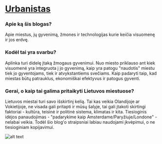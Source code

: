 # [Urbanistas](https://www.urbanistas.lt)

### Apie ką šis blogas?

Apie miestus, jų gyvenimą, žmones ir technologijas kurie keičia visuomenę ir jos erdvę.

### Kodėl tai yra svarbu?

Aplinka turi didelę įtaką žmogaus gyvenimui. Nuo miesto priklauso ant kiek visuomenė yra integruota į jo gyvenimą, kaip yra patogu "naudotis" miestu tiek jo gyventojams, tiek ir atvykstantiems svečiams. Kaip padaryti taip, kad miestas būtų patrauklus, ekonomiškai efektyvus ir patogus gyventi.

### Gerai, o kaip tai galima pritaikyti Lietuvos miestuose?

Lietuvos miestai turi savo išskirtinį kelią. Tai kas veikia Olandijoje ar Vokietijoje, ne visada gali pritapti ir mūsų šalyje, tai gali įtakoti skirtingi faktoriai - kultūra, teisinė ir politinė sistema, klimatas ir kita. Tiesioginis idėjos panaudojimas - "padarykime kaip Amsterdame/Paryžiuje/Londone" - nelabai veikia. Todėl šio blog'o straipsniai labiau naudojami įkvėpimui, o ne tiesioginiam kopijavimui.


![alt text](http://www.urbanistas.lt/assets/about.jpg "Vilnius trolley")
